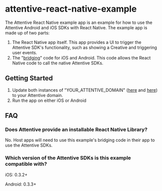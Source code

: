 # attentive-react-native-example

The Attentive React Native example app is an example for how to use the Attentive Android and iOS SDKs with React Native. The example app is made up of two parts:
1. The React Native app itself. This app provides a UI to trigger the Attentive SDK's functionality, such as showing a Creative and triggering user events.
2. The "[bridging](https://reactnative.dev/docs/native-modules-intro)" code for iOS and Android. This code allows the React Native code to call the native Attentive SDKs.

## Getting Started

1. Update both instances of "YOUR_ATTENTIVE_DOMAIN" ([here](https://github.com/attentive-mobile/attentive-react-native-example/blob/main/ios/AttentiveSDKSingleton.m) and [here](https://github.com/attentive-mobile/attentive-react-native-example/blob/main/android/app/src/main/java/com/attentivereactexampleapp/MyAppPackage.java)) to your Attentive domain.
2. Run the app on either iOS or Android

## FAQ

### Does Attentive provide an installable React Native Library?

No. Host apps will need to use this example's bridging code in their app to use the Attentive SDKs.

### Which version of the Attentive SDKs is this example compatible with?

iOS: 0.3.2+

Android: 0.3.3+
